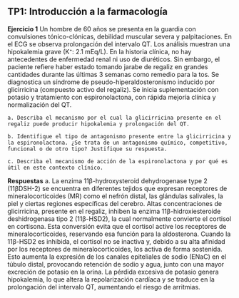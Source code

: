 ## TP1: Introducción a la farmacología

**Ejercicio 1**
Un hombre de 60 años se presenta en la guardia con convulsiones tónico-clónicas, debilidad muscular severa y palpitaciones. En el ECG se observa prolongación del intervalo QT. Los análisis muestran una hipokalemia grave (K⁺: 2.1 mEq/L).
En la historia clínica, no hay antecedentes de enfermedad renal ni uso de diuréticos. Sin embargo, el paciente refiere haber estado tomando jarabe de regaliz en grandes cantidades durante las últimas 3 semanas como remedio para la tos.
Se diagnostica un síndrome de pseudo-hiperaldosteronismo inducido por glicirricina (compuesto activo del regaliz). Se inicia suplementación con potasio y tratamiento con espironolactona, con rápida mejoría clínica y normalización del QT.

    a. Describa el mecanismo por el cual la glicirricina presente en el regaliz puede producir hipokalemia y prolongación del QT.

    b. Identifique el tipo de antagonismo presente entre la glicirricina y la espironolactona. ¿Se trata de un antagonismo químico, competitivo, funcional o de otro tipo? Justifique su respuesta.
    
    c. Describa el mecanismo de acción de la espironolactona y por qué es útil en este contexto clínico.

**Respuestas**
a. La enzima 11β-hydroxysteroid dehydrogenase type 2 (11βDSH-2) se encuentra en diferentes tejidos que expresan receptores de mineralocorticoides (MR) como el nefrón distal, las glándulas salivales, la piel y ciertas regiones específicas del cerebro. 
Altas concentraciones de glicirricina, presente en el regaliz, inhiben la enzima 11β-hidroxiesteroide deshidrogenasa tipo 2 (11β-HSD2), la cual normalmente convierte el cortisol en cortisona. Esta conversión evita que el cortisol active los receptores de mineralocorticoides, reservando esa función para la aldosterona.
Cuando la 11β-HSD2 es inhibida, el cortisol no se inactiva y, debido a su alta afinidad por los receptores de mineralocorticoides, los activa de forma sostenida. Esto aumenta la expresión de los canales epiteliales de sodio (ENaC) en el túbulo distal, provocando retención de sodio y agua, junto con una mayor excreción de potasio en la orina.
La pérdida excesiva de potasio genera hipokalemia, lo que altera la repolarización cardíaca y se traduce en la prolongación del intervalo QT, aumentando el riesgo de arritmias.
